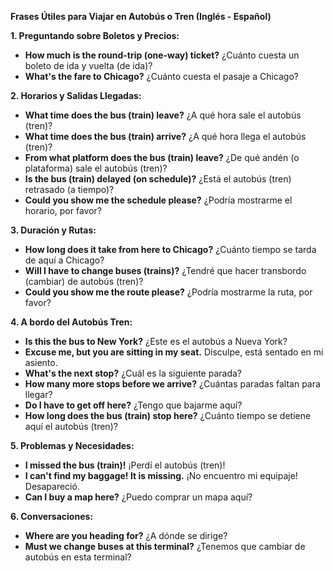 

**Frases Útiles para Viajar en Autobús o Tren (Inglés - Español)**

**1.  Preguntando sobre Boletos y Precios:**

*   **How much is the round-trip (one-way) ticket?**  ¿Cuánto cuesta un boleto de ida y vuelta (de ida)?
*   **What's the fare to Chicago?** ¿Cuánto cuesta el pasaje a Chicago?

**2.  Horarios y Salidas Llegadas:**

*   **What time does the bus (train) leave?** ¿A qué hora sale el autobús (tren)?
*   **What time does the bus (train) arrive?** ¿A qué hora llega el autobús (tren)?
*   **From what platform does the bus (train) leave?** ¿De qué andén (o plataforma) sale el autobús (tren)?
*   **Is the bus (train) delayed (on schedule)?** ¿Está el autobús (tren) retrasado (a tiempo)?
*   **Could you show me the schedule please?** ¿Podría mostrarme el horario, por favor?

**3.  Duración y Rutas:**

*   **How long does it take from here to Chicago?** ¿Cuánto tiempo se tarda de aquí a Chicago?
*   **Will I have to change buses (trains)?** ¿Tendré que hacer transbordo (cambiar) de autobús (tren)?
*   **Could you show me the route please?** ¿Podría mostrarme la ruta, por favor?

**4.  A bordo del Autobús Tren:**

*   **Is this the bus to New York?** ¿Este es el autobús a Nueva York?
*   **Excuse me, but you are sitting in my seat.** Disculpe, está sentado en mi asiento.
*   **What's the next stop?** ¿Cuál es la siguiente parada?
*   **How many more stops before we arrive?** ¿Cuántas paradas faltan para llegar?
*   **Do I have to get off here?** ¿Tengo que bajarme aquí?
*   **How long does the bus (train) stop here?** ¿Cuánto tiempo se detiene aquí el autobús (tren)?

**5.  Problemas y Necesidades:**

*   **I missed the bus (train)!** ¡Perdí el autobús (tren)!
*   **I can't find my baggage! It is missing.** ¡No encuentro mi equipaje! Desapareció.
*   **Can I buy a map here?** ¿Puedo comprar un mapa aquí?

**6.  Conversaciones:**

*   **Where are you heading for?** ¿A dónde se dirige?
*   **Must we change buses at this terminal?** ¿Tenemos que cambiar de autobús en esta terminal?

